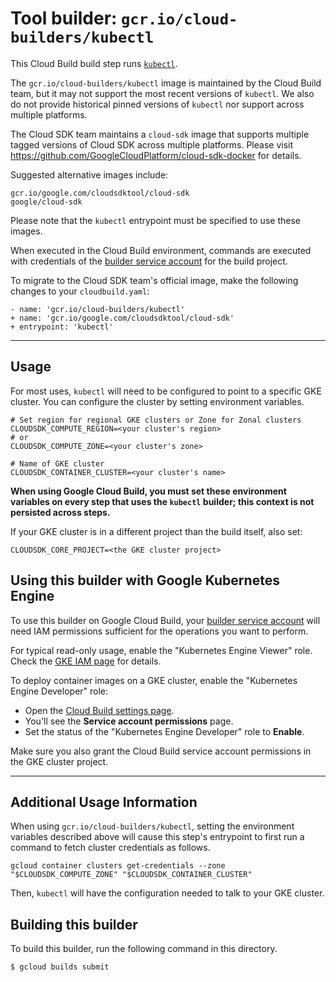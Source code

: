 # Tool builder: `gcr.io/cloud-builders/kubectl`

This Cloud Build build step runs
[`kubectl`](https://kubernetes.io/docs/user-guide/kubectl-overview/).

The `gcr.io/cloud-builders/kubectl` image is maintained by the Cloud Build team,
but it may not support the most recent versions of `kubectl`. We also do not
provide historical pinned versions of `kubectl` nor support across multiple
platforms.

The Cloud SDK team maintains a `cloud-sdk` image that supports multiple tagged
versions of Cloud SDK across multiple platforms. Please visit
https://github.com/GoogleCloudPlatform/cloud-sdk-docker for details.

Suggested alternative images include:

    gcr.io/google.com/cloudsdktool/cloud-sdk
    google/cloud-sdk

Please note that the `kubectl` entrypoint must be specified to use these images.

When executed in the Cloud Build environment, commands are executed with
credentials of the [builder service
account](https://cloud.google.com/cloud-build/docs/permissions) for the build
project.

To migrate to the Cloud SDK team's official image, make the following changes
to your `cloudbuild.yaml`:

```
- name: 'gcr.io/cloud-builders/kubectl'
+ name: 'gcr.io/google.com/cloudsdktool/cloud-sdk'
+ entrypoint: 'kubectl'
```

-----

## Usage

For most uses, `kubectl` will need to be configured to point to a specific GKE
cluster. You can configure the cluster by setting environment variables.

    # Set region for regional GKE clusters or Zone for Zonal clusters
    CLOUDSDK_COMPUTE_REGION=<your cluster's region>
    # or
    CLOUDSDK_COMPUTE_ZONE=<your cluster's zone>

    # Name of GKE cluster
    CLOUDSDK_CONTAINER_CLUSTER=<your cluster's name>

**When using Google Cloud Build, you must set these environment variables on
every step that uses the `kubectl` builder; this context is not persisted across
steps.**

If your GKE cluster is in a different project than the build itself, also set:

```CLOUDSDK_CORE_PROJECT=<the GKE cluster project>```

## Using this builder with Google Kubernetes Engine

To use this builder on Google Cloud Build, your [builder service
account](https://cloud.google.com/cloud-build/docs/how-to/service-account-permissions)
will need IAM permissions sufficient for the operations you want to perform.

For typical read-only usage, enable the "Kubernetes Engine Viewer" role. Check the
[GKE IAM page](https://cloud.google.com/kubernetes-engine/docs/how-to/iam#roles) for
details.

To deploy container images on a GKE cluster, enable the "Kubernetes Engine Developer"
role:

- Open the [Cloud Build settings page](https://console.cloud.google.com/cloud-build/settings).
- You'll see the **Service account permissions** page.
- Set the status of the "Kubernetes Engine Developer" role to **Enable**.

Make sure you also grant the Cloud Build service account permissions in the GKE cluster project.

---

## Additional Usage Information

When using `gcr.io/cloud-builders/kubectl`, setting the environment variables
described above will cause this step's entrypoint to first run a command to
fetch cluster credentials as follows.

    gcloud container clusters get-credentials --zone "$CLOUDSDK_COMPUTE_ZONE" "$CLOUDSDK_CONTAINER_CLUSTER"

Then, `kubectl` will have the configuration needed to talk to your GKE cluster.

## Building this builder

To build this builder, run the following command in this directory.

    $ gcloud builds submit
